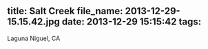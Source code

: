 title: Salt Creek
file_name: 2013-12-29-15.15.42.jpg
date: 2013-12-29 15:15:42
tags:
---

Laguna Niguel, CA
